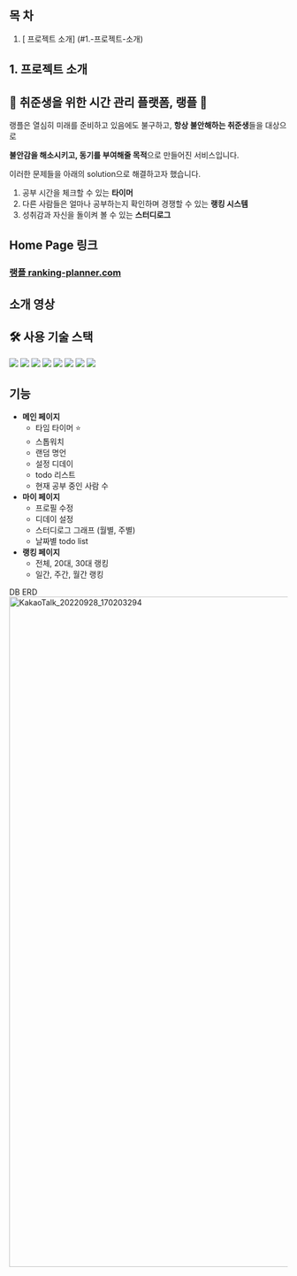 ## 목 차

1. [ 프로젝트 소개] (#1.-프로젝트-소개)


## 1. 프로젝트 소개

## 👑 취준생을 위한 시간 관리 플랫폼, 랭플 👑


랭플은 열심히 미래를 준비하고 있음에도 불구하고, **항상 불안해하는 취준생**들을 대상으로

**불안감을 해소시키고, 동기를 부여해줄 목적**으로 만들어진 서비스입니다. 

이러한 문제들을 아래의 solution으로 해결하고자 했습니다.

1. 공부 시간을 체크할 수 있는 **타이머**
2. 다른 사람들은 얼마나 공부하는지 확인하며 경쟁할 수 있는 **랭킹 시스템**
3. 성취감과 자신을 돌이켜 볼 수 있는 **스터디로그**


## Home Page 링크
### <a href="https://ranking-planner.com" target= "_blank"> 랭플 ranking-planner.com</a>

## 소개 영상 



## 🛠 사용 기술 스택
<div>
<img src="https://img.shields.io/badge/HTML5-E34F26?style=flat-square&logo=HTML5&logoColor=white"/>
<img src="https://img.shields.io/badge/CSS Modules-000000?style=flat-square&logo=CSS Modules&logoColor=white"/>
<img src="https://img.shields.io/badge/styled components -DB7093?style=flat-square&logo=styled-components&logoColor=white"/>
<img src="https://img.shields.io/badge/Javascript-F7DF1E?style=flat-square&logo=Javascript&logoColor=white"/>
<img src="https://img.shields.io/badge/React-61DAFB?style=flat-square&logo=React&logoColor=black&"/>
<img src="https://img.shields.io/badge/Redux-764ABC?style=flat-square&logo=Redux&logoColor=white"/>
<img src="https://img.shields.io/badge/Axios-5A29E4?style=flat-square&logo=Axios&logoColor=white"/>
<img src="https://img.shields.io/badge/PWA-5A0FC8?style=flat-square&logo=PWA&logoColor=white"/>
</div>







## 기능

- **메인 페이지**
    - 타임 타이머 ⭐
    - 스톱워치
    - 랜덤 명언
    - 설정 디데이
    - todo 리스트
    - 현재 공부 중인 사람 수
- **마이 페이지**
    - 프로필 수정
    - 디데이 설정
    - 스터디로그 그래프 (월별, 주별)
    - 날짜별 todo list
- **랭킹 페이지**
    - 전체, 20대, 30대 랭킹
    - 일간, 주간, 월간 랭킹




DB ERD
<img width="1212" alt="KakaoTalk_20220928_170203294" src="https://user-images.githubusercontent.com/82853790/192724757-fff9e6b6-df5b-4fe5-8e01-8de2b64cd2d5.png">

